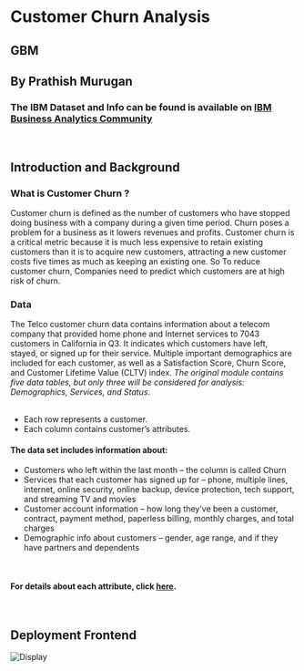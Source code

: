 #  Customer Churn Analysis 

## GBM
## By Prathish Murugan 

### The IBM Dataset and Info can be found is available on [ IBM Business Analytics Community](https://community.ibm.com/community/user/businessanalytics/blogs/steven-macko/2019/07/11/telco-customer-churn-1113)
<br>

## Introduction and Background


### What is Customer Churn ?

 Customer churn is defined as the number of customers who have stopped doing business with a company during a given time period. Churn poses a problem for a business as it lowers revenues and profits. Customer churn is a critical metric because it is much less expensive to retain existing customers than it is to acquire new customers, attracting a new customer costs five times as much as keeping an existing one. So To reduce customer churn, Companies need to predict which customers are at high risk of churn.
 
 ### Data 

The Telco customer churn data contains information about a telecom company that provided home phone and Internet services to 7043 customers in California in Q3. It indicates which customers have left, stayed, or signed up for their service. Multiple important demographics are included for each customer, as well as a Satisfaction Score, Churn Score, and Customer Lifetime Value (CLTV) index. _The original module contains five data tables, but only three will be considered for analysis: Demographics, Services, and Status_.  
<br>

- Each row represents a customer.
- Each column contains customer’s attributes.

#### The data set includes information about:

- Customers who left within the last month – the column is called Churn
- Services that each customer has signed up for – phone, multiple lines, internet, online security, online backup, device protection, tech support, and streaming TV and movies
- Customer account information – how long they’ve been a customer, contract, payment method, paperless billing, monthly charges, and total charges
- Demographic info about customers – gender, age range, and if they have partners and dependents
<br>

#### For details about each attribute, click [here](https://community.ibm.com/community/user/businessanalytics/blogs/steven-macko/2019/07/11/telco-customer-churn-1113).
<br>

## Deployment Frontend
![Display](https://user-images.githubusercontent.com/64516584/126060374-1f5b13a2-5a38-4aa1-8351-fbf668305ac0.jpg)
